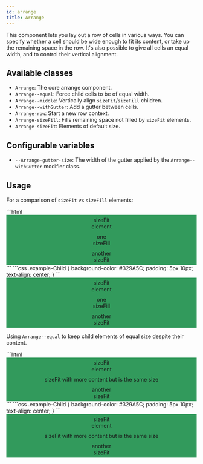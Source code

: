```yaml
---
id: arrange
title: Arrange
---
```


<style>
.example-Child {
    background-color: #329A5C;
    padding: 5px 10px;
    text-align: center;
}
</style>

This component lets you lay out a row of cells in various ways. You can
specify whether a cell should be wide enough to fit its content, or take up
the remaining space in the row. It's also possible to give all cells an
equal width, and to control their vertical alignment.
 
## Available classes
 
 * `Arrange`: The core arrange component.
 * `Arrange--equal`: Force child cells to be of equal width.
 * `Arrange--middle`: Vertically align `sizeFit`/`sizeFill` children.
 * `Arrange--withGutter`: Add a gutter between cells.
 * `Arrange-row`: Start a new row context.
 * `Arrange-sizeFill`: Fills remaining space not filled by `sizeFit` elements.
 * `Arrange-sizeFit`: Elements of default size.

## Configurable variables

* `--Arrange-gutter-size`: The width of the gutter applied by the `Arrange--withGutter` modifier class.

## Usage

For a comparison of `sizeFit` vs `sizeFill` elements:

<div class="code-sample">
<!--DOCUSAURUS_CODE_TABS-->
<!--HTML-->
```html
<div class="example-Parent Arrange Arrange--withGutter">
    <div class="Arrange-sizeFit"> 
        <div class="example-Child"> sizeFit<br>element </div>
    </div>
    <div class="Arrange-sizeFill"> 
        <div class="example-Child"> one<br>sizeFill </div>
    </div>
    <div class="Arrange-sizeFit">
        <div class="example-Child"> another<br>sizeFit </div>
    </div>
</div>
```
<!--CSS-->
```css
.example-Child {
    background-color: #329A5C;
    padding: 5px 10px;
    text-align: center;
}
```
<!--END_DOCUSAURUS_CODE_TABS-->

<div class="example-Parent Arrange Arrange--withGutter">
    <div class="Arrange-sizeFit"> <div class="example-Child"> sizeFit<br>element </div> </div>
    <div class="Arrange-sizeFill"> <div class="example-Child"> one<br>sizeFill </div> </div>
    <div class="Arrange-sizeFit"> <div class="example-Child"> another<br>sizeFit </div> </div>
</div>
</div>

Using `Arrange--equal` to keep child elements of equal size despite their content.

<div class="code-sample">
<!--DOCUSAURUS_CODE_TABS-->
<!--HTML-->
```html
<div class="example-Parent Arrange Arrange--equal Arrange--withGutter">
    <div class="Arrange-sizeFit">
        <div class="example-Child"> sizeFit<br>element </div>
    </div>
    <div class="Arrange-sizeFit">
        <div class="example-Child"> sizeFit with more content but is the same size</div>
    </div>
    <div class="Arrange-sizeFit">
        <div class="example-Child"> another<br>sizeFit </div>
    </div>
</div>
```
<!--CSS-->
```css
.example-Child {
    background-color: #329A5C;
    padding: 5px 10px;
    text-align: center;
}
```
<!--END_DOCUSAURUS_CODE_TABS-->


<div class="example-Parent Arrange Arrange--equal Arrange--withGutter">
    <div class="Arrange-sizeFit"> <div class="example-Child"> sizeFit<br>element </div> </div>
    <div class="Arrange-sizeFit"> <div class="example-Child"> sizeFit with more content but is the same size</div> </div>
    <div class="Arrange-sizeFit"> <div class="example-Child"> another<br>sizeFit </div> </div>
</div>

</div>

